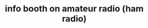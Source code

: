 ---
description: "Amateur radio (ham radio) is a technical / scientific hobby for anything\
  \ about radio, radio-communication, radio-propagation and radio-technology. It allows\
  \ individuals to experiment with radio-technology: use it, learn about it, design\
  \ it and even build it yourself. Amateur radio infrastructure is also used for emergency\
  \ communications as a service to the general public.\r\n\r\nAs our world is more\
  \ and more based on telecommunication and wireless technology (mobile internet,\
  \ WiFi, Bluetooth, satellite-navigation, radio- and TV broadcasts, Internet-of-Things,\
  \ NFC-tags, ..), good knowledge of radio-telecommunication technology is an advantage\
  \ for everybody interested in technology, and amateur radio is one of the best tools\
  \ for this purpose.\r\n\r\nFinally, as one of the oldest technical hobbies, amateur\
  \ radio has always advocated sharing knowledge and information, long before the\
  \ terms 'open source' existed."
layout: stand
logo: stands/info_booth_on_amateur_radio__ham_radio_/logo.png
new_this_year: "Amateur radio is not a 'project'. It is a very wide field of technologies\
  \ in continues evolution, so it is not easy to provide a list of 'new things to\
  \ expect this year'.\r\n\r\nDue to the different format of the infobooth this year,\
  \ our plans for 2021 are to focus on demonstrating the \"operating\" element of\
  \ amateur radio, i.e. actually using radio to make contacts with other amateur radio\
  \ stations.\r\nIn addition to a number of online presentations and interactive chats\
  \ with visitors, we will show live radio amateur station contacts using different\
  \ modes and different transmission-systems: morse-code, voice, digital communication,\
  \ satellite, ...\r\nIn fact, this shows that amateur radio and \"the internet\"\
  \ do not exclude each-other."
showcase: "Radio has something magical. You send electricity into a wire that connected\
  \ to ... nothing and, if the wire has the correct length, that electricity just\
  \ disappears. Pouf! Gone! ...\r\nBut if you place another wire close-by, even though\
  \ the wires do not touch, a part of the electricity appears on that second wire.\
  \ Is that magical?\r\nBut do you know the best part? You can use this effect to\
  \ communicate with other people!\r\n\r\nAmateur radio (also known as ham radio)\
  \ is a technical and scientific hobby for everything about radio, radio-communication,\
  \ radio-propagation and radio-technology. It allows you to experience radio from\
  \ the inside-out: as an operator (use it), designing and building your own radio-equipment\
  \ or set up radio-communication infrastructure. As one of the oldest technical hobbies\
  \ around, all this is done in a culture of sharing information and knowledge.\r\n\
  \r\nWireless communication is now part of our everyday life: mobile internet, wifi,\
  \ bluetooth, satellite-navigation, radio- and TV broadcasts, Internet-of-things,\
  \ NFC tags, .. the list goes on and on. Understanding radio-communication is a skill\
  \ that is useful whatever field of science or technology you are involved in, and\
  \ amateur radio is probably the best tool to do exactly that."
themes:
- HAM Radio
title: info booth on amateur radio (ham radio)
website: https://www.uba.be/en
show_on_overview: true
---